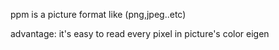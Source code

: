 
ppm is a picture format like (png,jpeg..etc) 

advantage: it's easy to read every pixel in picture's color eigen